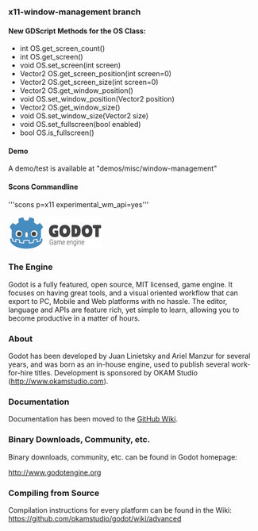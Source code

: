 ### x11-window-management branch

#### New GDScript Methods for the OS Class:
* int OS.get_screen_count()
* int OS.get_screen()
* void OS.set_screen(int screen)
* Vector2 OS.get_screen_position(int screen=0)
* Vector2 OS.get_screen_size(int screen=0)
* Vector2 OS.get_window_position()
* void OS.set_window_position(Vector2 position)
* Vector2 OS.get_window_size()
* void OS.set_window_size(Vector2 size)
* void OS.set_fullscreen(bool enabled)
* bool OS.is_fullscreen()

#### Demo
A demo/test is available at "demos/misc/window-management"

#### Scons Commandline
'''scons p=x11 experimental_wm_api=yes'''

![GODOT](/logo.png)

### The Engine

Godot is a fully featured, open source, MIT licensed, game engine. It focuses on having great tools, and a visual oriented workflow that can export to PC, Mobile and Web platforms with no hassle.
The editor, language and APIs are feature rich, yet simple to learn, allowing you to become productive in a matter of hours.

### About

Godot has been developed by Juan Linietsky and Ariel Manzur for several years, and was born as an in-house engine, used to publish several work-for-hire titles.
Development is sponsored by OKAM Studio (http://www.okamstudio.com).

### Documentation

Documentation has been moved to the [GitHub Wiki](https://github.com/okamstudio/godot/wiki).

### Binary Downloads, Community, etc.

Binary downloads, community, etc. can be found in Godot homepage:

http://www.godotengine.org

### Compiling from Source

Compilation instructions for every platform can be found in the Wiki:
https://github.com/okamstudio/godot/wiki/advanced
